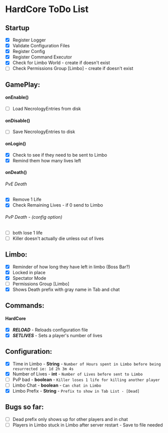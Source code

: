 # HardCore ToDo List

## Startup

- [x] Register Logger
- [x] Validate Configuration Files
- [x] Register Config
- [x] Register Command Executor
- [x] Check for Limbo World - create if doesn't exist
- [ ] Check Permissions Group [Limbo] - create if doesn't exist
	
## GamePlay:

#### onEnable()

- [ ] Load NecrologyEntries from disk

#### onDisable()

- [ ] Save NecrologyEntries to disk

#### onLogin()

- [x] Check to see if they need to be sent to Limbo
- [x] Remind them how many lives left

#### onDeath()

###### PvE Death

- [x] Remove 1 Life
- [x] Check Remaining Lives - if 0 send to Limbo

###### PvP Death - (config option) 

- [ ] both lose 1 life 
- [ ] Killer doesn't actually die unless out of lives
	
## Limbo:

- [x] Reminder of how long they have left in limbo (Boss Bar?)
- [x] Locked in place
- [x] Spectator Mode
- [ ] Permissions Group [Limbo]
- [x] Shows Death prefix with gray name in Tab and chat

## Commands:

#### HardCore

- [x] ***RELOAD*** - Reloads configuration file
- [x] ***SETLIVES*** - Sets a player's number of lives
		
## Configuration:

- [x] Time in Limbo - **String** - `Number of Hours spent in Limbo before being resurrected ie: 1d 2h 3m 4s`
- [x] Number of Lives - **int** - `Number of Lives before sent to Limbo`
- [ ] PvP bad - **boolean** - `Killer loses 1 life for killing another player`
- [ ] Limbo Chat - **boolean** - `Can chat in Limbo`
- [x] Limbo Prefix - **String** - `Prefix to show in Tab List - [Dead]`

## Bugs so far:

- [ ] Dead prefix only shows up for other players and in chat
- [ ] Players in Limbo stuck in Limbo after server restart - Save to file needed
